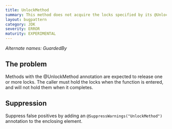 ```yaml
---
title: UnlockMethod
summary: This method does not acquire the locks specified by its @UnlockMethod annotation
layout: bugpattern
category: JDK
severity: ERROR
maturity: EXPERIMENTAL
---
```


<!--
*** AUTO-GENERATED, DO NOT MODIFY ***
To make changes, edit the @BugPattern annotation or the explanation in docs/bugpattern.
-->

_Alternate names: GuardedBy_

## The problem
Methods with the @UnlockMethod annotation are expected to release one or more locks. The caller must hold the locks when the function is entered, and will not hold them when it completes.

## Suppression
Suppress false positives by adding an `@SuppressWarnings("UnlockMethod")` annotation to the enclosing element.
